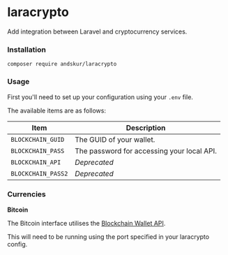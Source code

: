 # laracrypto

Add integration between Laravel and cryptocurrency services.

### Installation

`composer require andskur/laracrypto`

### Usage

First you'll need to set up your configuration using your `.env` file.

The available items are as follows:

Item               | Description
------------------ | --------------
`BLOCKCHAIN_GUID`  | The GUID of your wallet.
`BLOCKCHAIN_PASS`  | The password for accessing your local API.
`BLOCKCHAIN_API`   | _Deprecated_
`BLOCKCHAIN_PASS2` | _Deprecated_

### Currencies

**Bitcoin**

The Bitcoin interface utilises the [Blockchain Wallet API].

This will need to be running using the port specified in your laracrypto config.

[Blockchain Wallet API]: https://github.com/blockchain/service-my-wallet-v3